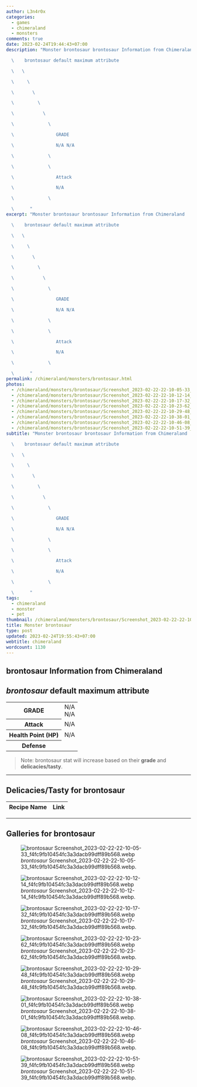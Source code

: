 ```yaml
---
author: L3n4r0x
categories:
  - games
  - chimeraland
  - monsters
comments: true
date: 2023-02-24T19:44:43+07:00
description: "Monster brontosaur brontosaur Information from Chimeraland

  \    brontosaur default maximum attribute

  \   \ 

  \     \ 

  \       \ 

  \         \ 

  \           \ 

  \             \ 

  \                GRADE

  \                N/A N/A

  \             \ 

  \             \ 

  \                Attack

  \                N/A

  \             \ 

  \      "
excerpt: "Monster brontosaur brontosaur Information from Chimeraland

  \    brontosaur default maximum attribute

  \   \ 

  \     \ 

  \       \ 

  \         \ 

  \           \ 

  \             \ 

  \                GRADE

  \                N/A N/A

  \             \ 

  \             \ 

  \                Attack

  \                N/A

  \             \ 

  \      "
permalink: /chimeraland/monsters/brontosaur.html
photos:
  - /chimeraland/monsters/brontosaur/Screenshot_2023-02-22-22-10-05-33_f4fc9fb10454fc3a3dacb99dff89b568.webp
  - /chimeraland/monsters/brontosaur/Screenshot_2023-02-22-22-10-12-14_f4fc9fb10454fc3a3dacb99dff89b568.webp
  - /chimeraland/monsters/brontosaur/Screenshot_2023-02-22-22-10-17-32_f4fc9fb10454fc3a3dacb99dff89b568.webp
  - /chimeraland/monsters/brontosaur/Screenshot_2023-02-22-22-10-23-62_f4fc9fb10454fc3a3dacb99dff89b568.webp
  - /chimeraland/monsters/brontosaur/Screenshot_2023-02-22-22-10-29-48_f4fc9fb10454fc3a3dacb99dff89b568.webp
  - /chimeraland/monsters/brontosaur/Screenshot_2023-02-22-22-10-38-01_f4fc9fb10454fc3a3dacb99dff89b568.webp
  - /chimeraland/monsters/brontosaur/Screenshot_2023-02-22-22-10-46-08_f4fc9fb10454fc3a3dacb99dff89b568.webp
  - /chimeraland/monsters/brontosaur/Screenshot_2023-02-22-22-10-51-39_f4fc9fb10454fc3a3dacb99dff89b568.webp
subtitle: "Monster brontosaur brontosaur Information from Chimeraland

  \    brontosaur default maximum attribute

  \   \ 

  \     \ 

  \       \ 

  \         \ 

  \           \ 

  \             \ 

  \                GRADE

  \                N/A N/A

  \             \ 

  \             \ 

  \                Attack

  \                N/A

  \             \ 

  \      "
tags:
  - chimeraland
  - monster
  - pet
thumbnail: /chimeraland/monsters/brontosaur/Screenshot_2023-02-22-22-10-05-33_f4fc9fb10454fc3a3dacb99dff89b568.webp
title: Monster brontosaur
type: post
updated: 2023-02-24T19:55:43+07:00
webtitle: chimeraland
wordcount: 1130
---
```


<link
  rel="stylesheet"
  href="https://rawcdn.githack.com/dimaslanjaka/Web-Manajemen/870a349/css/bootstrap-5-3-0-alpha3-wrapper.css"
/>
<section id="bootstrap-wrapper">
  <div data-bs-theme="dark">
    <h2>brontosaur Information from Chimeraland</h2>
    <h2 id="attribute"><i>brontosaur</i> default maximum attribute</h2>
    <div class="row">
      <div class="col mb-2">
        <div class="card">
          <div class="card-body">
            <table>
              <tr>
                <th>GRADE</th>
                <td>N/A <br />N/A</td>
              </tr>
              <tr>
                <th>Attack</th>
                <td>N/A</td>
              </tr>
              <tr>
                <th>Health Point (HP)</th>
                <td>N/A</td>
              </tr>
              <tr>
                <th>Defense</th>
                <td></td>
              </tr>
            </table>
          </div>
        </div>
      </div>
    </div>
    <blockquote class="bd-callout bd-callout-warning">
      Note: brontosaur stat will increase based on their <b>grade</b> and
      <b>delicacies/tasty</b>.
    </blockquote>
    <hr />
    <h2 id="delicacies">Delicacies/Tasty for brontosaur</h2>
    <div class="card">
      <div class="card-body">
        <div class="table-responsive">
          <table class="table table-striped">
            <thead>
              <tr>
                <th>Recipe Name</th>
                <th>Link</th>
              </tr>
            </thead>
            <tbody></tbody>
          </table>
        </div>
      </div>
    </div>
    <hr />
    <div id="gallery">
      <h2>Galleries for brontosaur</h2>
      <div class="row">
        <div class="col-lg-6 col-12">
          <figure>
            <img
              src="https://www.webmanajemen.com/chimeraland/monsters/brontosaur/Screenshot_2023-02-22-22-10-05-33_f4fc9fb10454fc3a3dacb99dff89b568.webp"
              alt="brontosaur Screenshot_2023-02-22-22-10-05-33_f4fc9fb10454fc3a3dacb99dff89b568.webp"
            />
            <figcaption style="word-wrap: break-word">
              <i>brontosaur</i>
              Screenshot_2023-02-22-22-10-05-33_f4fc9fb10454fc3a3dacb99dff89b568.webp.
            </figcaption>
          </figure>
        </div>
        <div class="col-lg-6 col-12">
          <figure>
            <img
              src="https://www.webmanajemen.com/chimeraland/monsters/brontosaur/Screenshot_2023-02-22-22-10-12-14_f4fc9fb10454fc3a3dacb99dff89b568.webp"
              alt="brontosaur Screenshot_2023-02-22-22-10-12-14_f4fc9fb10454fc3a3dacb99dff89b568.webp"
            />
            <figcaption style="word-wrap: break-word">
              <i>brontosaur</i>
              Screenshot_2023-02-22-22-10-12-14_f4fc9fb10454fc3a3dacb99dff89b568.webp.
            </figcaption>
          </figure>
        </div>
        <div class="col-lg-6 col-12">
          <figure>
            <img
              src="https://www.webmanajemen.com/chimeraland/monsters/brontosaur/Screenshot_2023-02-22-22-10-17-32_f4fc9fb10454fc3a3dacb99dff89b568.webp"
              alt="brontosaur Screenshot_2023-02-22-22-10-17-32_f4fc9fb10454fc3a3dacb99dff89b568.webp"
            />
            <figcaption style="word-wrap: break-word">
              <i>brontosaur</i>
              Screenshot_2023-02-22-22-10-17-32_f4fc9fb10454fc3a3dacb99dff89b568.webp.
            </figcaption>
          </figure>
        </div>
        <div class="col-lg-6 col-12">
          <figure>
            <img
              src="https://www.webmanajemen.com/chimeraland/monsters/brontosaur/Screenshot_2023-02-22-22-10-23-62_f4fc9fb10454fc3a3dacb99dff89b568.webp"
              alt="brontosaur Screenshot_2023-02-22-22-10-23-62_f4fc9fb10454fc3a3dacb99dff89b568.webp"
            />
            <figcaption style="word-wrap: break-word">
              <i>brontosaur</i>
              Screenshot_2023-02-22-22-10-23-62_f4fc9fb10454fc3a3dacb99dff89b568.webp.
            </figcaption>
          </figure>
        </div>
        <div class="col-lg-6 col-12">
          <figure>
            <img
              src="https://www.webmanajemen.com/chimeraland/monsters/brontosaur/Screenshot_2023-02-22-22-10-29-48_f4fc9fb10454fc3a3dacb99dff89b568.webp"
              alt="brontosaur Screenshot_2023-02-22-22-10-29-48_f4fc9fb10454fc3a3dacb99dff89b568.webp"
            />
            <figcaption style="word-wrap: break-word">
              <i>brontosaur</i>
              Screenshot_2023-02-22-22-10-29-48_f4fc9fb10454fc3a3dacb99dff89b568.webp.
            </figcaption>
          </figure>
        </div>
        <div class="col-lg-6 col-12">
          <figure>
            <img
              src="https://www.webmanajemen.com/chimeraland/monsters/brontosaur/Screenshot_2023-02-22-22-10-38-01_f4fc9fb10454fc3a3dacb99dff89b568.webp"
              alt="brontosaur Screenshot_2023-02-22-22-10-38-01_f4fc9fb10454fc3a3dacb99dff89b568.webp"
            />
            <figcaption style="word-wrap: break-word">
              <i>brontosaur</i>
              Screenshot_2023-02-22-22-10-38-01_f4fc9fb10454fc3a3dacb99dff89b568.webp.
            </figcaption>
          </figure>
        </div>
        <div class="col-lg-6 col-12">
          <figure>
            <img
              src="https://www.webmanajemen.com/chimeraland/monsters/brontosaur/Screenshot_2023-02-22-22-10-46-08_f4fc9fb10454fc3a3dacb99dff89b568.webp"
              alt="brontosaur Screenshot_2023-02-22-22-10-46-08_f4fc9fb10454fc3a3dacb99dff89b568.webp"
            />
            <figcaption style="word-wrap: break-word">
              <i>brontosaur</i>
              Screenshot_2023-02-22-22-10-46-08_f4fc9fb10454fc3a3dacb99dff89b568.webp.
            </figcaption>
          </figure>
        </div>
        <div class="col-lg-6 col-12">
          <figure>
            <img
              src="https://www.webmanajemen.com/chimeraland/monsters/brontosaur/Screenshot_2023-02-22-22-10-51-39_f4fc9fb10454fc3a3dacb99dff89b568.webp"
              alt="brontosaur Screenshot_2023-02-22-22-10-51-39_f4fc9fb10454fc3a3dacb99dff89b568.webp"
            />
            <figcaption style="word-wrap: break-word">
              <i>brontosaur</i>
              Screenshot_2023-02-22-22-10-51-39_f4fc9fb10454fc3a3dacb99dff89b568.webp.
            </figcaption>
          </figure>
        </div>
      </div>
    </div>
  </div>
</section>